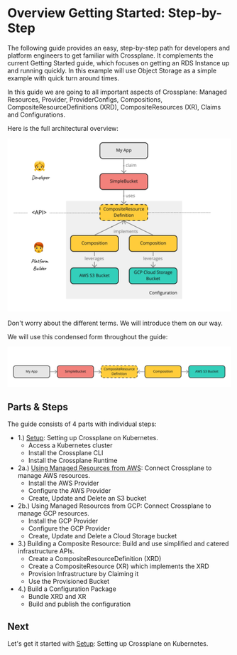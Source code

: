 # Overview Getting Started: Step-by-Step

The following guide provides an easy, step-by-step path for developers and
platform engineers to get familiar with Crossplane. It complements the current
Getting Started guide, which focuses on getting an RDS Instance up and running
quickly. In this example will use Object Storage as a simple example with quick
turn around times.

In this guide we are going to all important aspects of Crossplane: Managed
Resources, Provider, ProviderConfigs, Compositions, CompositeResourceDefinitions
(XRD), CompositeResources (XR), Claims and Configurations. 

Here is the full architectural overview: 

![architecture-overview](00-architecture-overview.jpg)

Don't worry about the different terms. We will introduce them on our way.

We will use this condensed form throughout the guide: 

![architecture-overview-condensed](architecture-all.jpg)

## Parts & Steps

The guide consists of 4 parts with individual steps:

* 1.) [Setup](01-setup.md): Setting up Crossplane on Kubernetes.
  * Access a Kubernetes cluster
  * Install the Crossplane CLI
  * Install the Crossplane Runtime
* 2a.) [Using Managed Resources from AWS](02a-managed-resources-aws.md): Connect
  Crossplane to manage AWS resources.
  * Install the AWS Provider 
  * Configure the AWS Provider
  * Create, Update and Delete an S3 bucket
* 2b.) Using Managed Resources from GCP: Connect Crossplane to manage GCP
  resources.
  * Install the GCP Provider 
  * Configure the GCP Provider
  * Create, Update and Delete a Cloud Storage bucket
* 3.) Building a Composite Resource: Build and use simplified and catered
  infrastructure APIs.
  * Create a CompositeResourceDefinition (XRD)
  * Create a CompositeResource (XR) which implements the XRD
  * Provision Infrastructure by Claiming it
  * Use the Provisioned Bucket 
* 4.) Build a Configuration Package
  * Bundle XRD and XR
  * Build and publish the configuration

## Next

Let's get it started with [Setup](01-setup.md): Setting up Crossplane on
Kubernetes.